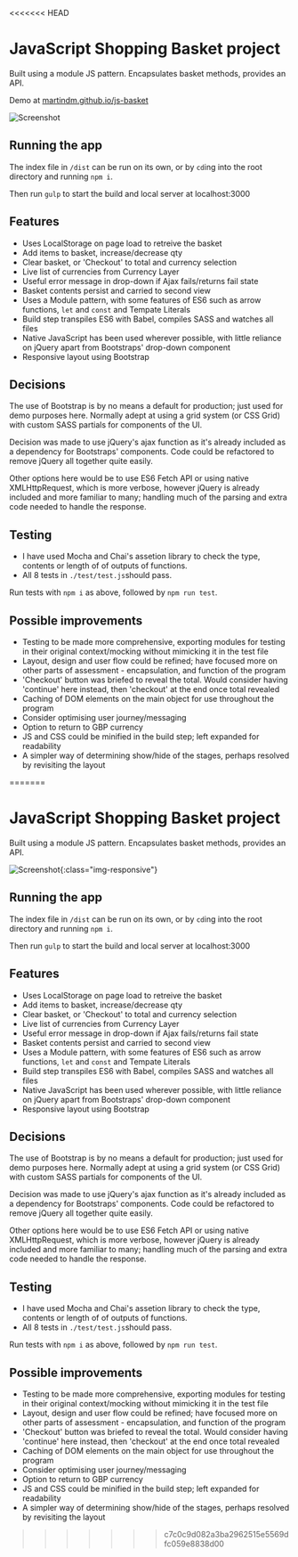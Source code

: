 <<<<<<< HEAD
# JavaScript Shopping Basket project

Built using a module JS pattern. Encapsulates basket methods, provides an API.

Demo at [martindm.github.io/js-basket](https://martindm.github.io/js-basket)

![Screenshot](https://i.imgur.com/fiPUoaE.jpg) 
<!-- 
![Screenshot](https://i.imgur.com/9GpdMBw.jpg)  -->

## Running the app

The index file in `/dist` can be run on its own, or by `cd`ing into the root directory and running `npm i`.  

Then run `gulp` to start the build and local server at localhost:3000

## Features

- Uses LocalStorage on page load to retreive the basket
- Add items to basket, increase/decrease qty
- Clear basket, or 'Checkout' to total and currency selection
- Live list of currencies from Currency Layer
- Useful error message in drop-down if Ajax fails/returns fail state
- Basket contents persist and carried to second view
- Uses a Module pattern, with some features of ES6 such as arrow functions, `let` and `const` and Tempate Literals
- Build step transpiles ES6 with Babel, compiles SASS and watches all files
- Native JavaScript has been used wherever possible, with little reliance on jQuery apart from Bootstraps' drop-down component
- Responsive layout using Bootstrap
 

## Decisions

The use of Bootstrap is by no means a default for production; just used for demo purposes here. Normally adept at using a grid system (or CSS Grid) with custom SASS partials for components of the UI.

Decision was made to use jQuery's ajax function as it's already included as a dependency for Bootstraps' components. Code could be refactored to remove jQuery all together quite easily.

Other options here would be to use ES6 Fetch API or using native XMLHttpRequest, which is more verbose, however jQuery is already included and more familiar to many; handling much of the parsing and extra code needed to handle the response.


## Testing

- I have used Mocha and Chai's assetion library to check the type, contents or length of of outputs of functions.
- All 8 tests in `./test/test.js`should pass.

Run tests with `npm i` as above, followed by `npm run test`.

## Possible improvements

- Testing to be made more comprehensive, exporting modules for testing in their original context/mocking without mimicking it in the test file
- Layout, design and user flow could be refined; have focused more on other parts of assessment - encapsulation, and function of the program
- 'Checkout' button was briefed to reveal the total. Would consider having 'continue' here instead, then 'checkout' at the end once total revealed
- Caching of DOM elements on the main object for use throughout the program
- Consider optimising user journey/messaging
- Option to return to GBP currency
- JS and CSS could be minified in the build step; left expanded for readability
- A simpler way of determining show/hide of the stages, perhaps resolved by revisiting the layout

=======
# JavaScript Shopping Basket project

Built using a module JS pattern. Encapsulates basket methods, provides an API.

![Screenshot](https://i.imgur.com/fiPUoaE.jpg){:class="img-responsive"}

## Running the app

The index file in `/dist` can be run on its own, or by `cd`ing into the root directory and running `npm i`.  

Then run `gulp` to start the build and local server at localhost:3000

## Features

- Uses LocalStorage on page load to retreive the basket
- Add items to basket, increase/decrease qty
- Clear basket, or 'Checkout' to total and currency selection
- Live list of currencies from Currency Layer
- Useful error message in drop-down if Ajax fails/returns fail state
- Basket contents persist and carried to second view
- Uses a Module pattern, with some features of ES6 such as arrow functions, `let` and `const` and Tempate Literals
- Build step transpiles ES6 with Babel, compiles SASS and watches all files
- Native JavaScript has been used wherever possible, with little reliance on jQuery apart from Bootstraps' drop-down component
- Responsive layout using Bootstrap
 

## Decisions

The use of Bootstrap is by no means a default for production; just used for demo purposes here. Normally adept at using a grid system (or CSS Grid) with custom SASS partials for components of the UI.

Decision was made to use jQuery's ajax function as it's already included as a dependency for Bootstraps' components. Code could be refactored to remove jQuery all together quite easily.

Other options here would be to use ES6 Fetch API or using native XMLHttpRequest, which is more verbose, however jQuery is already included and more familiar to many; handling much of the parsing and extra code needed to handle the response.


## Testing

- I have used Mocha and Chai's assetion library to check the type, contents or length of of outputs of functions.
- All 8 tests in `./test/test.js`should pass.

Run tests with `npm i` as above, followed by `npm run test`.

## Possible improvements

- Testing to be made more comprehensive, exporting modules for testing in their original context/mocking without mimicking it in the test file
- Layout, design and user flow could be refined; have focused more on other parts of assessment - encapsulation, and function of the program
- 'Checkout' button was briefed to reveal the total. Would consider having 'continue' here instead, then 'checkout' at the end once total revealed
- Caching of DOM elements on the main object for use throughout the program
- Consider optimising user journey/messaging
- Option to return to GBP currency
- JS and CSS could be minified in the build step; left expanded for readability
- A simpler way of determining show/hide of the stages, perhaps resolved by revisiting the layout
>>>>>>> c7c0c9d082a3ba2962515e5569dfc059e8838d00
